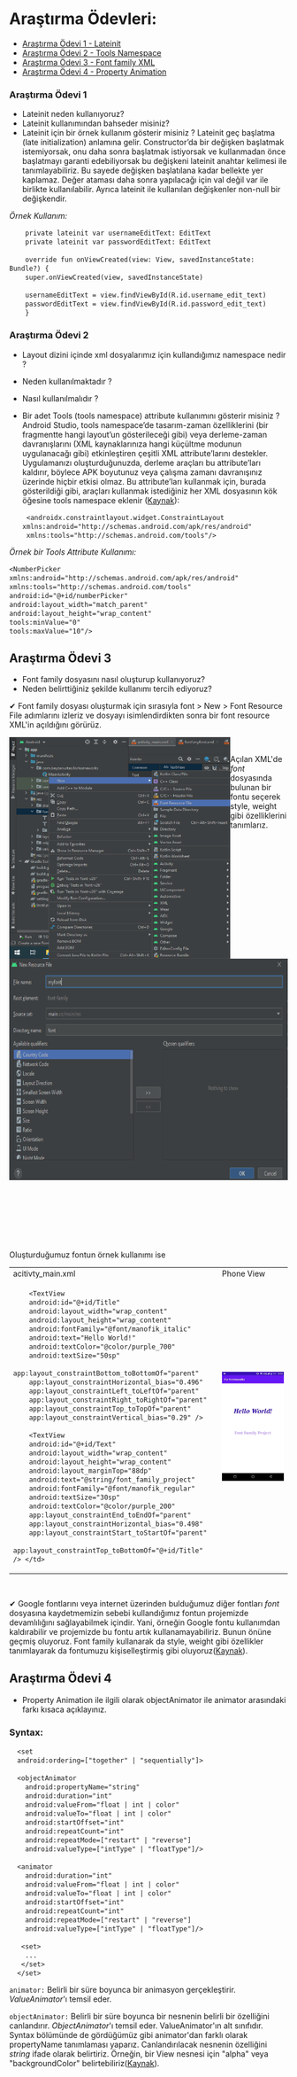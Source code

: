 # Araştırma Ödevleri:

- [Araştırma Ödevi 1 - Lateinit](#1)
- [Araştırma Ödevi 2 - Tools Namespace](#2)
- [Araştırma Ödevi 3 - Font family XML](#3)
- [Araştırma Ödevi 4 - Property Animation](#4)


### <a name="1"></a> Araştırma Ödevi 1

- Lateinit neden kullanıyoruz?
- Lateinit kullanımından bahseder misiniz?
- Lateinit için bir örnek kullanım gösterir misiniz ?
Lateinit geç başlatma (late initialization) anlamına gelir. Constructor’da bir değişken başlatmak istemiyorsak, onu daha sonra başlatmak istiyorsak ve kullanmadan önce başlatmayı garanti edebiliyorsak bu değişkeni lateinit anahtar kelimesi ile tanımlayabiliriz. Bu sayede değişken başlatılana kadar bellekte yer kaplamaz. Değer ataması daha sonra yapılacağı için val değil var ile birlikte kullanılabilir. Ayrıca lateinit ile kullanılan değişkenler non-null bir değişkendir. 

*Örnek Kullanım:*

        private lateinit var usernameEditText: EditText
        private lateinit var passwordEditText: EditText

        override fun onViewCreated(view: View, savedInstanceState: Bundle?) {
        super.onViewCreated(view, savedInstanceState)

        usernameEditText = view.findViewById(R.id.username_edit_text)
        passwordEditText = view.findViewById(R.id.password_edit_text)   
        }
### <a name="2"></a> Araştırma Ödevi 2


- Layout dizini içinde xml dosyalarımız için kullandığımız namespace nedir ?
- Neden kullanılmaktadır ?
- Nasıl kullanılmalıdır ?
- Bir adet Tools (tools namespace) attribute kullanımını gösterir misiniz ? 
Android Studio, tools namespace’de tasarım-zaman özelliklerini (bir fragmentte hangi layout’un gösterileceği gibi) veya derleme-zaman davranışlarını (XML kaynaklarınıza hangi küçültme modunun uygulanacağı gibi) etkinleştiren çeşitli XML attribute’larını destekler. Uygulamanızı oluşturduğunuzda, derleme araçları bu attribute’ları kaldırır, böylece APK boyutunuz veya çalışma zamanı davranışınız üzerinde hiçbir etkisi olmaz. Bu attribute’ları kullanmak için, burada gösterildiği gibi, araçları kullanmak istediğiniz her XML dosyasının kök öğesine tools namespace eklenir ([Kaynak](https://developer.android.com/studio/write/tool-attributes#toolslayout)):
       
       <androidx.constraintlayout.widget.ConstraintLayout xmlns:android="http://schemas.android.com/apk/res/android"
       xmlns:tools="http://schemas.android.com/tools"/>
       
*Örnek bir Tools Attribute Kullanımı:*

    <NumberPicker xmlns:android="http://schemas.android.com/apk/res/android"
    xmlns:tools="http://schemas.android.com/tools"
    android:id="@+id/numberPicker"
    android:layout_width="match_parent"
    android:layout_height="wrap_content"
    tools:minValue="0"
    tools:maxValue="10"/>
    
## <a name="3"></a> Araştırma Ödevi 3

- Font family dosyasını nasıl oluşturup kullanıyoruz?
- Neden belirttiğiniz şekilde kullanımı tercih ediyoruz?

 ✔ Font family dosyası oluşturmak için sırasıyla font > New > Font Resource File adımlarını izleriz ve dosyayı isimlendirdikten sonra bir font resource XML'in açıldığını görürüz. 



<img src="https://github.com/beyzanurtas/UpSchool-Bootcamp-Progress/blob/main/Ara%C5%9Ft%C4%B1rma%20%C3%96devleri/Pictures/font%20resource%20file.png" align="left" width="400" height="400"/>


<img src="https://github.com/beyzanurtas/UpSchool-Bootcamp-Progress/blob/main/Ara%C5%9Ft%C4%B1rma%20%C3%96devleri/Pictures/new%20resource%20file.PNG" align="right" 
     width="570" height="400" />   
     
&nbsp;
&nbsp;

Açılan XML'de *font* dosyasında bulunan bir fontu seçerek style, weight gibi özelliklerini tanımlarız.   

      <?xml version="1.0" encoding="utf-8"?>
      <font-family xmlns:android="http://schemas.android.com/apk/res/android">
        <font
          android:fontStyle="normal"
          android:font="@font/manofik_regular"
          android:fontWeight="400" />
        <font
          android:fontStyle="italic"
          android:font="@font/manofik_italic"
          android:fontWeight="400" />
     </font-family>
     
 
 Oluşturduğumuz fontun örnek kullanımı ise 
 
<table>
<tr>
<td> acitivty_main.xml </td> <td> Phone View </td>
</tr>
<tr>
<td> 
        
        
        <TextView
        android:id="@+id/Title"
        android:layout_width="wrap_content"
        android:layout_height="wrap_content"
        android:fontFamily="@font/manofik_italic"
        android:text="Hello World!"
        android:textColor="@color/purple_700"
        android:textSize="50sp"
        app:layout_constraintBottom_toBottomOf="parent"
        app:layout_constraintHorizontal_bias="0.496"
        app:layout_constraintLeft_toLeftOf="parent"
        app:layout_constraintRight_toRightOf="parent"
        app:layout_constraintTop_toTopOf="parent"
        app:layout_constraintVertical_bias="0.29" />

        <TextView
        android:id="@+id/Text"
        android:layout_width="wrap_content"
        android:layout_height="wrap_content"
        android:layout_marginTop="88dp"
        android:text="@string/font_family_project"
        android:fontFamily="@font/manofik_regular"
        android:textSize="30sp"
        android:textColor="@color/purple_200"
        app:layout_constraintEnd_toEndOf="parent"
        app:layout_constraintHorizontal_bias="0.498"
        app:layout_constraintStart_toStartOf="parent"
        app:layout_constraintTop_toBottomOf="@+id/Title" /> </td>
<td>    
       
<img src="https://github.com/beyzanurtas/UpSchool-Bootcamp-Progress/blob/main/Ara%C5%9Ft%C4%B1rma%20%C3%96devleri/Pictures/phone_view.PNG" align="right" />
        
</td>
</tr>
</table>

&nbsp;
&nbsp;
      
 ✔ Google fontlarını veya internet üzerinden bulduğumuz diğer fontları *font* dosyasına kaydetmemizin sebebi kullandığımız fontun projemizde devamlılığını sağlayabilmek içindir. Yani, örneğin Google fontu kullanımdan kaldırabilir ve projemizde bu fontu artık kullanamayabiliriz. Bunun önüne geçmiş oluyoruz. 
 Font family kullanarak da style, weight gibi özellikler tanımlayarak da fontumuzu kişiselleştirmiş gibi oluyoruz([Kaynak](https://developer.android.com/guide/topics/ui/look-and-feel/fonts-in-xml)).

## <a name="4"></a> Araştırma Ödevi 4

- Property Animation ile ilgili olarak objectAnimator ile animator arasındaki farkı kısaca açıklayınız.

### Syntax:
       
      <set
      android:ordering=["together" | "sequentially"]>

      <objectAnimator
        android:propertyName="string"
        android:duration="int"
        android:valueFrom="float | int | color"
        android:valueTo="float | int | color"
        android:startOffset="int"
        android:repeatCount="int"
        android:repeatMode=["restart" | "reverse"]
        android:valueType=["intType" | "floatType"]/>

      <animator
        android:duration="int"
        android:valueFrom="float | int | color"
        android:valueTo="float | int | color"
        android:startOffset="int"
        android:repeatCount="int"
        android:repeatMode=["restart" | "reverse"]
        android:valueType=["intType" | "floatType"]/>

       <set>
        ...
       </set>
      </set>     

<code>animator:</code> Belirli bir süre boyunca bir animasyon gerçekleştirir. *ValueAnimator*'ı temsil eder.

<code>objectAnimator:</code> Belirli bir süre boyunca bir nesnenin belirli bir özelliğini canlandırır. *ObjectAnimator*'ı temsil eder. ValueAnimator'ın alt sınıfıdır. Syntax bölümünde de gördüğümüz gibi animator'dan farklı olarak propertyName tanımlaması yaparız. Canlandırılacak nesnenin özelliğini *string* ifade olarak belirtiriz. Örneğin, bir View nesnesi için "alpha" veya "backgroundColor" belirtebiliriz([Kaynak](https://developer.android.com/guide/topics/resources/animation-resource#Property)). 
   






